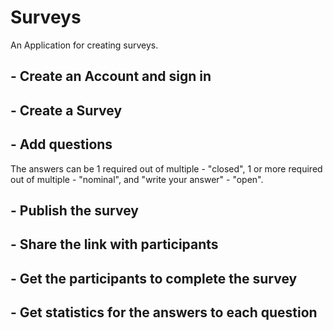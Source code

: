 # Surveys

An Application for creating surveys.

## - Create an Account and sign in

## - Create a Survey

## - Add questions

The answers can be 1 required out of multiple - "closed", 1 or more required
out of multiple - "nominal", and "write your answer" - "open".

## - Publish the survey

## - Share the link with participants

## - Get the participants to complete the survey

## - Get statistics for the answers to each question
